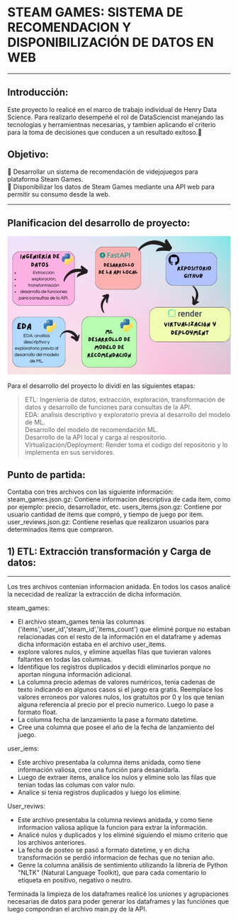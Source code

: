 # STEAM GAMES: SISTEMA DE RECOMENDACION Y DISPONIBILIZACIÓN DE DATOS EN WEB
***
## Introducción:
Este proyecto lo realicé en el marco de trabajo individual de Henry Data Science. Para realizarlo desempeñé el rol 
de DataSciencist manejando las tecnologias y herramientnas necesarias, y tambien aplicando el criterio para la toma de decisiones que conducen 
a un resultado exitoso.:muscle:

## Objetivo:
:dart: Desarrollar un sistema de recomendación de videjojuegos para plataforma Steam Games.<br>
:dart: Disponibilizar los datos de Steam Games mediante una API web para permitir su consumo desde la web.
***

## Planificacion del desarrollo de proyecto:


![Flujo de Trabajo](assets/Flujo_de_trabajo.jpg)











Para el desarrollo del proyecto lo dividí en las siguientes etapas:
> ETL: Ingenieria de datos, extracción, exploración, transformación de datos y  desarrollo de funciones para consultas de la API.<br>
> EDA: analisis descriptivo y exploratorio previa al desarrollo del modelo de ML.<br>
> Desarrollo del modelo de recomendación ML. <br>
> Desarrollo de la API local y carga al respositorio.<br>
> Virtualización/Deployment: Render toma el codigo del repositorio  y lo implementa en sus servidores.<br>



## Punto de partida:
Contaba con tres archivos con las siguiente información:<br>
steam_games.json.gz: Contiene informacion descriptiva de cada item, como por ejemplo: precio, desarrollador, etc.
users_items.json.gz: Contiene por usuario cantidad de items que compró, y tiempo de juego por item.
user_reviews.json.gz: Contiene reseñas que realizaron usuarios para determinados items que compraron.

 ## 1) ETL: Extracción transformación y Carga de datos:
 ***
Los tres archivos contenian informacion anidada. En todos los casos analicé la nececidad de realizar la extracción de dicha información.

steam_games:
- El archivo  steam_games tenia las columnas ('items','user_id','steam_id','items_count') que eliminé porque no estaban relacionadas con el resto de la información en el dataframe y ademas dicha información estaba en el archivo user_items.
- explore valores nulos, y elimine aquellas filas que tuvieran valores faltantes en todas las columnas.
- Identifique los registros duplicados y decidi eliminarlos porque no aportan ninguna información adicional.
- La columna precio ademas de valores numéricos, tenia cadenas de texto indicando en algunos casos si el juego era gratis. Reemplace los valores erroneos
por valores nulos, los gratuitos por 0 y los que tenian alguna referencia al precio por el precio numerico. Luego lo pase a formato float.
- La columna fecha de lanzamiento la pase a formato datetime.
- Cree una columna que posee el año de la fecha de lanzamiento del juego.

user_iems:
- Este archivo presentaba la columna items anidada, como tiene información valiosa, cree una función para desanidarla.
- Luego de extraer items, analice los nulos y elimine solo las filas que tenian todas las columas con valor nulo.
-  Analice si tenia registros duplicados y luego los elimine.

User_reviws:
- Este archivo presentaba la columna reviews anidada, y como tiene informacion valiosa aplique la funcion para extrar la información.
- Analicé nulos y duplicados y los eliminé siguiendo el mismo criterio que los archivos anteriores.
- La fecha de posteo se pasó a formato datetime, y en dicha transformación se perdió informacion de fechas que no tenian año.
- Genre la columna análisis de sentimiento utilizando la librería de Python "NLTK" (Natural Language Toolkit), que para cada comentario lo etiqueta en positivo, negativo o neutro.

Terminada la limpieza de los dataframes realicé los uniones y agrupaciones necesarias de datos para poder generar los dataframes y las funciónes que luego compondran el archivo main.py de la API.

















